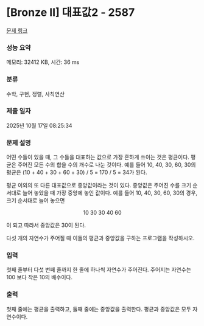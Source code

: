# [Bronze II] 대표값2 - 2587 

[문제 링크](https://www.acmicpc.net/problem/2587) 

### 성능 요약

메모리: 32412 KB, 시간: 36 ms

### 분류

수학, 구현, 정렬, 사칙연산

### 제출 일자

2025년 10월 17일 08:25:34

### 문제 설명

<p>어떤 수들이 있을 때, 그 수들을 대표하는 값으로 가장 흔하게 쓰이는 것은 평균이다. 평균은 주어진 모든 수의 합을 수의 개수로 나눈 것이다. 예를 들어 10, 40, 30, 60, 30의 평균은 (10 + 40 + 30 + 60 + 30) / 5 = 170 / 5 = 34가 된다.</p>

<p>평균 이외의 또 다른 대표값으로 중앙값이라는 것이 있다. 중앙값은 주어진 수를 크기 순서대로 늘어 놓았을 때 가장 중앙에 놓인 값이다. 예를 들어 10, 40, 30, 60, 30의 경우, 크기 순서대로 늘어 놓으면</p>

<p style="text-align: center;">10 30 30 40 60</p>

<p>이 되고 따라서 중앙값은 30이 된다.</p>

<p>다섯 개의 자연수가 주어질 때 이들의 평균과 중앙값을 구하는 프로그램을 작성하시오.</p>

### 입력 

 <p>첫째 줄부터 다섯 번째 줄까지 한 줄에 하나씩 자연수가 주어진다. 주어지는 자연수는 100 보다 작은 10의 배수이다.</p>

### 출력 

 <p>첫째 줄에는 평균을 출력하고, 둘째 줄에는 중앙값을 출력한다. 평균과 중앙값은 모두 자연수이다.</p>

